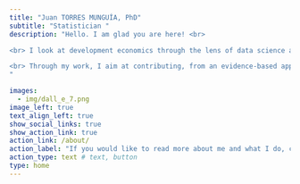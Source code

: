 ```yaml
---
title: "Juan TORRES MUNGUÍA, PhD"
subtitle: "Statistician "
description: "Hello. I am glad you are here! <br> 

<br> I look at development economics through the lens of data science and -computational- statistics. <br>

<br> Through my work, I aim at contributing, from an evidence-based approach, to enhance knowledge of how to encourage inclusive, sustainable, and human rights-centered development, leaving no one behind. <br> 
"

images:
  - img/dall_e_7.png
image_left: true
text_align_left: true
show_social_links: true 
show_action_link: true
action_link: /about/
action_label: "If you would like to read more about me and what I do, click here &rarr;"
action_type: text # text, button
type: home
---
```

